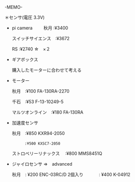 
-MEMO-

＊センサ(電圧 3.3V)
 - pi camera
 　 
   　秋月 :¥3400

     スイッチサイエンス　:¥3672
     
     RS :¥2740 ☆　×２

 - ギアボックス
     
     購入したモーターに合わせて考える

 - モーター
     
     秋月　:¥100 FA-130RA-2270
     
     千石　:¥53  F-13-10249-5
     
     マルツオンライン　:¥180 FA-130RA

 - 加速度センサ
     
     秋月　:¥850 KXR94-2050
           
           　:¥500 KXSC7-2050
     
     ストロベリーリナックス　 :¥800 MMS8451Q

 - ジャイロセンサ ⇒　advanced
     
     秋月　: ¥200 ENC-03RC/D 2個入り
     　　
         　: ¥400 K-04912
